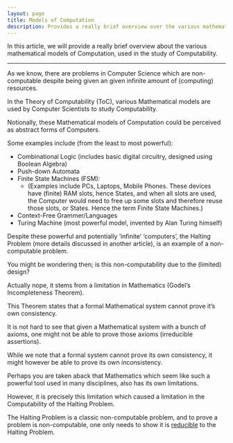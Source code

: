 ```yaml
---
layout: page
title: Models of Computation
description: Provides a really brief overview over the various mathematical models of Computation
---
```


In this article, we will provide a really brief overview about the various mathematical
models of Computation, used in the study of Computability.

---

As we know, there are problems in Computer Science which are non-computable despite being given
an given infinite amount of (computing) resources.

In the Theory of Computability (ToC), various Mathematical models are used by
Computer Scientists to study Computability.

Notionally, these Mathematical models of Computation could be perceived as abstract
forms of Computers.

Some examples include (from the least to most powerful):
 - Combinational Logic (includes basic digital circuitry, designed using Boolean Algebra)
 - Push-down Automata
 - Finite State Machines (FSM):
   - (Examples include PCs, Laptops, Mobile Phones. These devices have (finite) RAM slots,
      hence States, and when all slots are used, the Computer would need to free up some
      slots and therefore reuse those slots, or States. Hence the term Finite State
      Machines.)
 - Context-Free Grammer/Languages
 - Turing Machine (most powerful model, invented by Alan Turing himself)

Despite these powerful and potentially ‘infinite’ ‘computers’, the Halting Problem
(more details discussed in another article), is an example of a non-computable problem.

You might be wondering then; is this non-computability due to the (limited) design?

Actually nope, it stems from a limitation in Mathematics (Godel’s Incompleteness Theorem).

This Theorem states that a formal Mathematical system cannot prove it’s own consistency.

It is not hard to see that given a Mathematical system with a bunch of axioms, one might
not be able to prove those axioms (irreducible assertions).

While we note that a formal system cannot prove its own consistency, it might however
be able to prove its own inconsistency.

Perhaps you are taken aback that Mathematics which seem like such a powerful tool used in many
disciplines, also has its own limitations.

However, it is precisely this limitation which caused a limitation in the
Computability of the Halting Problem.

The Halting Problem is a classic non-computable problem, and to prove a problem is
non-computable, one only needs to show it is
[reducible](https://en.wikipedia.org/wiki/Reduction_(complexity)) to the Halting Problem.

